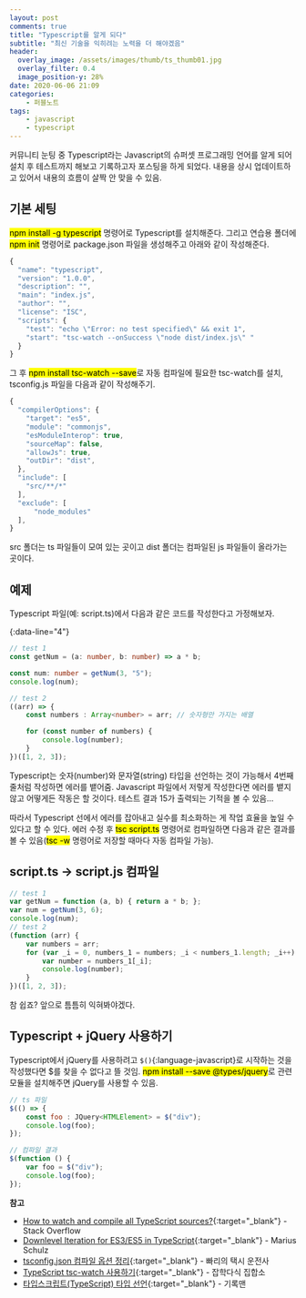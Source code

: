 ```yaml
---
layout: post
comments: true
title: "Typescript를 알게 되다"
subtitle: "최신 기술을 익히려는 노력을 더 해야겠음"
header:
  overlay_image: /assets/images/thumb/ts_thumb01.jpg
  overlay_filter: 0.4
  image_position-y: 28%
date: 2020-06-06 21:09
categories:
    - 퍼블노트
tags:
    - javascript
    - typescript
---
```


커뮤니티 눈팅 중 Typescript라는 Javascript의 슈퍼셋 프로그래밍 언어를 알게 되어 설치 후 테스트까지 해보고 기록하고자 포스팅을 하게 되었다. 내용을 상시 업데이트하고 있어서 내용의 흐름이 살짝 안 맞을 수 있음.

## 기본 세팅

<mark>npm install -g typescript</mark> 명령어로 Typescript를 설치해준다. 그리고 연습용 폴더에 <mark>npm init</mark> 명령어로 package.json 파일을 생성해주고 아래와 같이 작성해준다.

```javascript
{
  "name": "typescript",
  "version": "1.0.0",
  "description": "",
  "main": "index.js",
  "author": "",
  "license": "ISC",
  "scripts": {
    "test": "echo \"Error: no test specified\" && exit 1",
    "start": "tsc-watch --onSuccess \"node dist/index.js\" "
  }
}
```

그 후 <mark>npm install tsc-watch --save</mark>로 자동 컴파일에 필요한 tsc-watch를 설치, tsconfig.js 파일을 다음과 같이 작성해주기.

```javascript
{ 
  "compilerOptions": { 
    "target": "es5", 
    "module": "commonjs",
    "esModuleInterop": true,
    "sourceMap": false,
    "allowJs": true,
    "outDir": "dist",
  }, 
  "include": [
    "src/**/*"
  ],
  "exclude": [ 
      "node_modules" 
  ],
}
```

src 폴더는 ts 파일들이 모여 있는 곳이고 dist 폴더는 컴파일된 js 파일들이 올라가는 곳이다.

## 예제

Typescript 파일(예: script.ts)에서 다음과 같은 코드를 작성한다고 가정해보자.

{:data-line="4"}
```typescript
// test 1
const getNum = (a: number, b: number) => a * b;

const num: number = getNum(3, "5");
console.log(num);

// test 2
((arr) => {
    const numbers : Array<number> = arr; // 숫자형만 가지는 배열

    for (const number of numbers) {
        console.log(number);
    }
})([1, 2, 3]);
```

Typescript는 숫자(number)와 문자열(string) 타입을 선언하는 것이 가능해서 4번째 줄처럼 작성하면 에러를 뱉어줌. Javascript 파일에서 저렇게 작성한다면 에러를 뱉지 않고 어떻게든 작동은 할 것이다. 테스트 결과 15가 출력되는 기적을 볼 수 있음...

따라서 Typescript 선에서 에러를 잡아내고 실수를 최소화하는 게 작업 효율을 높일 수 있다고 할 수 있다. 에러 수정 후 <mark>tsc script.ts</mark> 명령어로 컴파일하면 다음과 같은 결과를 볼 수 있음(<mark>tsc -w</mark> 명령어로 저장할 때마다 자동 컴파일 가능).

## script.ts &rarr; script.js 컴파일

```javascript
// test 1
var getNum = function (a, b) { return a * b; };
var num = getNum(3, 6);
console.log(num);
// test 2
(function (arr) {
    var numbers = arr;
    for (var _i = 0, numbers_1 = numbers; _i < numbers_1.length; _i++) {
        var number = numbers_1[_i];
        console.log(number);
    }
})([1, 2, 3]);
```

참 쉽죠? 앞으로 틈틈히 익혀봐야겠다.

## Typescript + jQuery 사용하기

Typescript에서 jQuery를 사용하려고 ```$()```{:language-javascript}로 시작하는 것을 작성했다면 $를 찾을 수 없다고 뜰 것임. <mark>npm install --save @types/jquery</mark>로 관련 모듈을 설치해주면 jQuery를 사용할 수 있음.

```javascript
// ts 파일
$(() => {
    const foo : JQuery<HTMLElement> = $("div");
    console.log(foo);
});

// 컴파일 결과
$(function () {
    var foo = $("div");
    console.log(foo);
});
```

**참고**

* [How to watch and compile all TypeScript sources?](https://stackoverflow.com/questions/12799237/how-to-watch-and-compile-all-typescript-sources){:target="_blank"} - Stack Overflow
* [Downlevel Iteration for ES3/ES5 in TypeScript](https://mariusschulz.com/blog/downlevel-iteration-for-es3-es5-in-typescript){:target="_blank"} - Marius Schulz
* [tsconfig.json 컴파일 옵션 정리](https://geonlee.tistory.com/214){:target="_blank"} - 빠리의 택시 운전사
* [TypeScript tsc-watch 사용하기](https://bigstar-vlog.tistory.com/20){:target="_blank"} - 잡학다식 집합소
* [타입스크립트(TypeScript) 타입 선언](https://velog.io/@recordboy/%ED%83%80%EC%9E%85%EC%8A%A4%ED%81%AC%EB%A6%BD%ED%8A%B8TypeScript-%ED%83%80%EC%9E%85-%EC%84%A0%EC%96%B8){:target="_blank"} - 기록맨